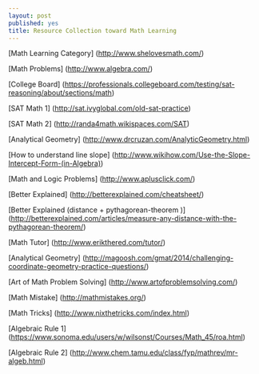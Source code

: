 ```yaml
---
layout: post
published: yes
title: Resource Collection toward Math Learning
---
```


[Math Learning Category]
(http://www.shelovesmath.com/)

[Math Problems]
(http://www.algebra.com/)

[College Board]
(https://professionals.collegeboard.com/testing/sat-reasoning/about/sections/math)

[SAT Math 1]
(http://sat.ivyglobal.com/old-sat-practice)

[SAT Math 2]
(http://randa4math.wikispaces.com/SAT)

[Analytical Geometry]
(http://www.drcruzan.com/AnalyticGeometry.html)

[How to understand line slope]
(http://www.wikihow.com/Use-the-Slope-Intercept-Form-(in-Algebra))

[Math and Logic Problems]
(http://www.aplusclick.com/)

[Better Explained]
(http://betterexplained.com/cheatsheet/)

[Better Explained (distance + pythagorean-theorem )]
(http://betterexplained.com/articles/measure-any-distance-with-the-pythagorean-theorem/)

[Math Tutor]
(http://www.erikthered.com/tutor/)

[Analytical Geometry]
(http://magoosh.com/gmat/2014/challenging-coordinate-geometry-practice-questions/)

[Art of Math Problem Solving]
(http://www.artofproblemsolving.com/)

[Math Mistake]
(http://mathmistakes.org/)

[Math Tricks]
(http://www.nixthetricks.com/index.html)

[Algebraic Rule 1]
(https://www.sonoma.edu/users/w/wilsonst/Courses/Math_45/roa.html)

[Algebraic Rule 2]
(http://www.chem.tamu.edu/class/fyp/mathrev/mr-algeb.html)


